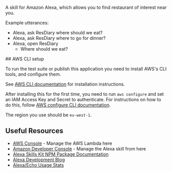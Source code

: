 A skill for Amazon Alexa, which allows you to find restaurant of interest near you.

Example utterances:

* Alexa, ask ResDiary where should we eat?
* Alexa, ask ResDiary where to go for dinner?
* Alexa, open ResDiary
  * Where should we eat?

## AWS CLI setup

To run the test suite or publish this application you need to install AWS's CLI tools, and configure them.

See [AWS CLI documentation](https://docs.aws.amazon.com/cli/latest/userguide/installing.html) for installation instructions.

After installing this for the first time, you need to run `aws configure` and set an IAM Access Key and Secret to authenticate. For instructions on how to do this, follow [AWS configure CLI documentation](https://docs.aws.amazon.com/cli/latest/userguide/cli-chap-getting-started.html).

The region you use should be `eu-west-1`.

## Useful Resources

* [AWS Console](https://eu-west-1.console.aws.amazon.com/console/home?region=eu-west-1) - Manage the AWS Lambda here
* [Amazon Developer Console](https://developer.amazon.com/) - Manage the Alexa skill from here
* [Alexa Skills Kit NPM Package Documentation](https://ask-sdk-for-nodejs.readthedocs.io/en/latest/)
* [Alexa Development Blog](https://developer.amazon.com/blogs/alexa/)
* [Alexa/Echo Usage Stats](https://voicebot.ai/amazon-echo-alexa-stats/)